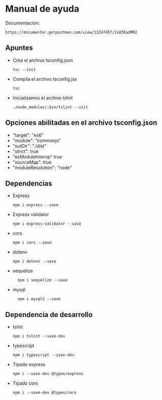 Manual de ayuda
===

Documentación:
```
https://documenter.getpostman.com/view/13247457/2s83KadMR2
```

## Apuntes
- Crea el archivo tsconfig.json
  ```
  tsc --init
  ```
- Compila el archivo tsconfig.jsx
  ```
  tsc
  ```
- Inicializamos el archivo tslint
  ```
  ./node_modules/.bin/tslint --init
  ```

## Opciones abilitadas en el archivo tsconfig.json
- "target": "es6"
- "module": "commonjs"
- "outDir": "./dist"
- "strict": true
- "esModuleInterop" true
- "sourceMap": true
- "moduleResolution": "node"

## Dependencias
- Express
  ```
  npm i express --save
  ```
- Express validator
  ```
  npm i express-validator --save
  ```
- cors
  ```
  npm i cors --save
  ```
- dotenv
  ```
  npm i dotenv --save
  ```
- sequelize
  ```
    npm i sequelize --save
  ```
- mysql
  ```
    npm i mysql2 --save
  ```


## Dependencia de desarrollo
- tslint
  ```
  npm i tslint --save-dev
  ```
- typescript
  ```
  npm i typescript --save-dev
  ```
- Tipado express
  ```
  npm i --save-dev @types/express
  ```
- Tipado cors
  ```
  npm i --save-dev @types/cors
  ```